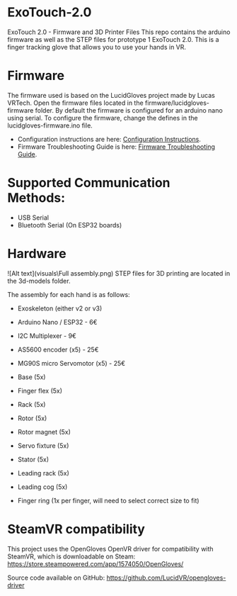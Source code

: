 # ExoTouch-2.0
ExoTouch 2.0 - Firmware and 3D Printer Files
This repo contains the arduino firmware as well as the STEP files for prototype 1 ExoTouch 2.0. This is a finger tracking glove that allows you to use your hands in VR.

# Firmware
The firmware used is based on the LucidGloves project made by Lucas VRTech.
Open the firmware files located in the firmware/lucidgloves-firmware folder. By default the firmware is configured for an arduino nano using serial. To configure the firmware, change the defines in the lucidgloves-firmware.ino file.

- Configuration instructions are here: [Configuration Instructions](https://github.com/LucidVR/lucidgloves/wiki/Firmware-Setup-and-Customization-Tutorial).
- Firmware Troubleshooting Guide is here: [Firmware Troubleshooting Guide](https://github.com/LucidVR/lucidgloves/wiki/Firmware-Troubleshooting-Guide).

# Supported Communication Methods:
- USB Serial
- Bluetooth Serial (On ESP32 boards)

# Hardware
![Alt text](visuals\Full assembly.png)
STEP files for 3D printing are located in the 3d-models folder.

The assembly for each hand is as follows:

- Exoskeleton (either v2 or v3)
- Arduino Nano / ESP32 - 6€
- I2C Multiplexer - 9€

- AS5600 encoder (x5) - 25€
- MG90S micro Servomotor (x5) - 25€
- Base (5x)
- Finger flex (5x)
- Rack (5x)
- Rotor (5x)
- Rotor magnet (5x)
- Servo fixture (5x)
- Stator (5x)
- Leading rack (5x)
- Leading cog (5x)

- Finger ring (1x per finger, will need to select correct size to fit)

# SteamVR compatibility
This project uses the OpenGloves OpenVR driver for compatibility with SteamVR, which is downloadable on Steam:
https://store.steampowered.com/app/1574050/OpenGloves/

Source code available on GitHub:
https://github.com/LucidVR/opengloves-driver
